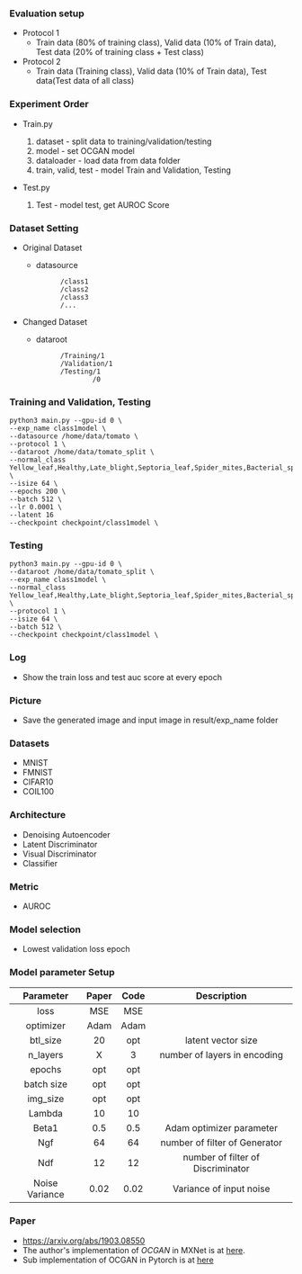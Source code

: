 ### Evaluation setup
* Protocol 1
	* Train data (80% of training class), Valid data (10% of Train data), Test data (20% of training class + Test class)
* Protocol 2
	* Train data (Training class), Valid data (10% of Train data), Test data(Test data of all class)

### Experiment Order
* Train.py
    1. dataset - split data to training/validation/testing
    2. model - set OCGAN model
    3. dataloader - load data from data folder
    4. train, valid, test - model Train and Validation, Testing

* Test.py
    1. Test - model test, get AUROC Score


### Dataset Setting
* Original Dataset
	* datasource

                /class1
                /class2
                /class3
                /...

* Changed Dataset
    * dataroot
    
                /Training/1
                /Validation/1
                /Testing/1
                        /0


### Training and Validation, Testing


    python3 main.py --gpu-id 0 \
    --exp_name class1model \
    --datasource /home/data/tomato \
    --protocol 1 \
    --dataroot /home/data/tomato_split \
    --normal_class Yellow_leaf,Healthy,Late_blight,Septoria_leaf,Spider_mites,Bacterial_spot \
    --isize 64 \
    --epochs 200 \
    --batch 512 \
    --lr 0.0001 \
    --latent 16
    --checkpoint checkpoint/class1model \


### Testing


    python3 main.py --gpu-id 0 \
    --dataroot /home/data/tomato_split \
    --exp_name class1model \
    --normal_class Yellow_leaf,Healthy,Late_blight,Septoria_leaf,Spider_mites,Bacterial_spot \
    --protocol 1 \
    --isize 64 \
    --batch 512 \
    --checkpoint checkpoint/class1model \


### Log

* Show the train loss and test auc score at every epoch

### Picture

* Save the generated image and input image in result/exp_name folder



### Datasets
* MNIST
* FMNIST
* CIFAR10
* COIL100

### Architecture	
* Denoising Autoencoder
* Latent Discriminator
* Visual Discriminator
* Classifier

### Metric
* AUROC

### Model selection 
* Lowest validation loss epoch

### Model parameter Setup
| Parameter | Paper | Code | Description |
|:---------:|:---------:|:---------:|:---------:|
| loss  | MSE	| MSE	|	|
| optimizer	| Adam	| Adam	|	|
| btl_size  | 20    | opt  | latent vector size	|
| n_layers  | X    | 3  | number of layers in encoding	|
| epochs	| opt	| opt	| 	|
| batch size    | opt | opt	|	|
| img_size | opt	| opt	|	|
| Lambda | 10	| 10	|	|
| Beta1 | 0.5	| 0.5	| Adam optimizer parameter	|
| Ngf | 64	| 64	| number of filter of Generator	|
| Ndf | 12	| 12	| number of filter of Discriminator	|
| Noise Variance | 0.02	| 0.02	| Variance of input noise	|



### Paper
* https://arxiv.org/abs/1903.08550
* The author's implementation of *OCGAN* in MXNet is at [here](https://github.com/PramuPerera/OCGAN).
* Sub implementation of OCGAN in Pytorch is at [here](https://github.com/xiehousen/OCGAN-Pytorch)